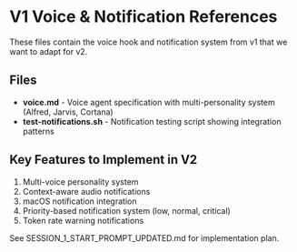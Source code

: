 # V1 Voice & Notification References

These files contain the voice hook and notification system from v1 that we want to adapt for v2.

## Files
- **voice.md** - Voice agent specification with multi-personality system (Alfred, Jarvis, Cortana)
- **test-notifications.sh** - Notification testing script showing integration patterns

## Key Features to Implement in V2
1. Multi-voice personality system
2. Context-aware audio notifications
3. macOS notification integration
4. Priority-based notification system (low, normal, critical)
5. Token rate warning notifications

See SESSION_1_START_PROMPT_UPDATED.md for implementation plan.

